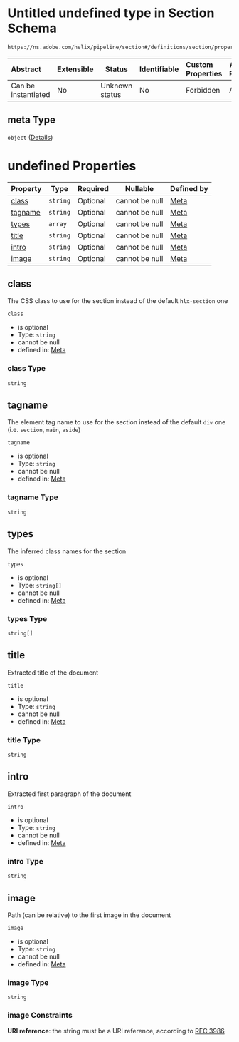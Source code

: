 # Untitled undefined type in Section Schema

```txt
https://ns.adobe.com/helix/pipeline/section#/definitions/section/properties/meta
```




| Abstract            | Extensible | Status         | Identifiable | Custom Properties | Additional Properties | Access Restrictions | Defined In                                                          |
| :------------------ | ---------- | -------------- | ------------ | :---------------- | --------------------- | ------------------- | ------------------------------------------------------------------- |
| Can be instantiated | No         | Unknown status | No           | Forbidden         | Allowed               | none                | [section.schema.json\*](section.schema.json "open original schema") |

## meta Type

`object` ([Details](meta-definitions-meta.md))

# undefined Properties

| Property            | Type     | Required | Nullable       | Defined by                                                                                                                               |
| :------------------ | -------- | -------- | -------------- | :--------------------------------------------------------------------------------------------------------------------------------------- |
| [class](#class)     | `string` | Optional | cannot be null | [Meta](meta-definitions-meta-properties-class.md "https&#x3A;//ns.adobe.com/helix/pipeline/meta#/definitions/meta/properties/class")     |
| [tagname](#tagname) | `string` | Optional | cannot be null | [Meta](meta-definitions-meta-properties-tagname.md "https&#x3A;//ns.adobe.com/helix/pipeline/meta#/definitions/meta/properties/tagname") |
| [types](#types)     | `array`  | Optional | cannot be null | [Meta](meta-definitions-meta-properties-types.md "https&#x3A;//ns.adobe.com/helix/pipeline/meta#/definitions/meta/properties/types")     |
| [title](#title)     | `string` | Optional | cannot be null | [Meta](meta-definitions-meta-properties-title.md "https&#x3A;//ns.adobe.com/helix/pipeline/meta#/definitions/meta/properties/title")     |
| [intro](#intro)     | `string` | Optional | cannot be null | [Meta](meta-definitions-meta-properties-intro.md "https&#x3A;//ns.adobe.com/helix/pipeline/meta#/definitions/meta/properties/intro")     |
| [image](#image)     | `string` | Optional | cannot be null | [Meta](meta-definitions-meta-properties-image.md "https&#x3A;//ns.adobe.com/helix/pipeline/meta#/definitions/meta/properties/image")     |

## class

The CSS class to use for the section instead of the default `hlx-section` one


`class`

-   is optional
-   Type: `string`
-   cannot be null
-   defined in: [Meta](meta-definitions-meta-properties-class.md "https&#x3A;//ns.adobe.com/helix/pipeline/meta#/definitions/meta/properties/class")

### class Type

`string`

## tagname

The element tag name to use for the section instead of the default `div` one (i.e. `section`, `main`, `aside`)


`tagname`

-   is optional
-   Type: `string`
-   cannot be null
-   defined in: [Meta](meta-definitions-meta-properties-tagname.md "https&#x3A;//ns.adobe.com/helix/pipeline/meta#/definitions/meta/properties/tagname")

### tagname Type

`string`

## types

The inferred class names for the section


`types`

-   is optional
-   Type: `string[]`
-   cannot be null
-   defined in: [Meta](meta-definitions-meta-properties-types.md "https&#x3A;//ns.adobe.com/helix/pipeline/meta#/definitions/meta/properties/types")

### types Type

`string[]`

## title

Extracted title of the document


`title`

-   is optional
-   Type: `string`
-   cannot be null
-   defined in: [Meta](meta-definitions-meta-properties-title.md "https&#x3A;//ns.adobe.com/helix/pipeline/meta#/definitions/meta/properties/title")

### title Type

`string`

## intro

Extracted first paragraph of the document


`intro`

-   is optional
-   Type: `string`
-   cannot be null
-   defined in: [Meta](meta-definitions-meta-properties-intro.md "https&#x3A;//ns.adobe.com/helix/pipeline/meta#/definitions/meta/properties/intro")

### intro Type

`string`

## image

Path (can be relative) to the first image in the document


`image`

-   is optional
-   Type: `string`
-   cannot be null
-   defined in: [Meta](meta-definitions-meta-properties-image.md "https&#x3A;//ns.adobe.com/helix/pipeline/meta#/definitions/meta/properties/image")

### image Type

`string`

### image Constraints

**URI reference**: the string must be a URI reference, according to [RFC 3986](https://tools.ietf.org/html/rfc3986 "check the specification")
